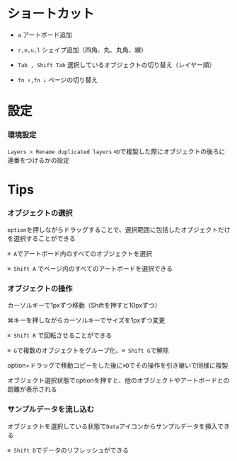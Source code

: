 # ショートカット

- `a` アートボード追加

- `r,o,u,l` シェイプ追加（四角、丸、丸角、線）

- `Tab , Shift Tab` 選択しているオブジェクトの切り替え（レイヤー順）

- `fn ↑,fn ↓` ページの切り替え

# 設定

### 環境設定

`Layers > Rename duplicated layers` `⌘D`で複製した際にオブジェクトの後ろに連番をつけるかの設定

# Tips

### オブジェクトの選択

`option`を押しながらドラッグすることで、選択範囲に包括したオブジェクトだけを選択することができる

`⌘ A`でアートボード内のすべてのオブジェクトを選択

`⌘ Shift A` でページ内のすべてのアートボードを選択できる

### オブジェクトの操作

カーソルキーで1pxずつ移動（Shiftを押すと10pxずつ）

⌘キーを押しながらカーソルキーでサイズを1pxずつ変更

`⌘ Shift R` で回転させることができる

`⌘ G`で複数のオブジェクトをグループ化、`⌘ Shift G`で解除

option+ドラッグで移動コピーをした後に`⌘D`でその操作を引き継いで同様に複製

オブジェクト選択状態でoptionを押すと、他のオブジェクトやアートボードとの距離が表示される

### サンプルデータを流し込む

オブジェクトを選択している状態で`Data`アイコンからサンプルデータを挿入できる

`⌘ Shift D`でデータのリフレッシュができる
